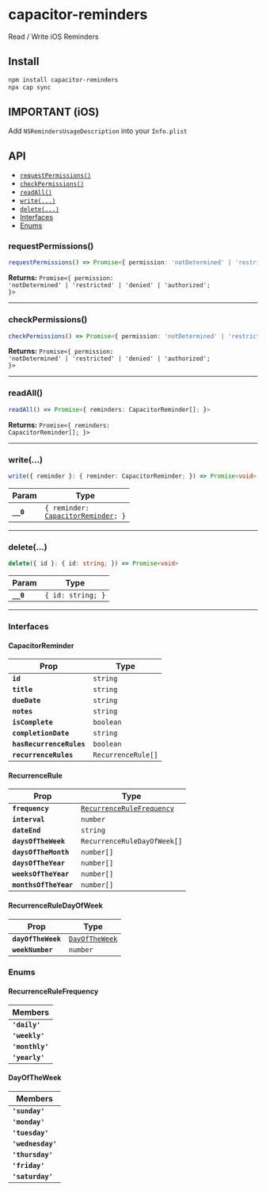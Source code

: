 # capacitor-reminders

Read / Write iOS Reminders

## Install

```bash
npm install capacitor-reminders
npx cap sync
```

## IMPORTANT (iOS)

Add `NSRemindersUsageDescription` into your `Info.plist`

## API

<docgen-index>

* [`requestPermissions()`](#requestpermissions)
* [`checkPermissions()`](#checkpermissions)
* [`readAll()`](#readall)
* [`write(...)`](#write)
* [`delete(...)`](#delete)
* [Interfaces](#interfaces)
* [Enums](#enums)

</docgen-index>

<docgen-api>
<!--Update the source file JSDoc comments and rerun docgen to update the docs below-->

### requestPermissions()

```typescript
requestPermissions() => Promise<{ permission: 'notDetermined' | 'restricted' | 'denied' | 'authorized'; }>
```

**Returns:** <code>Promise&lt;{ permission: 'notDetermined' | 'restricted' | 'denied' | 'authorized'; }&gt;</code>

--------------------


### checkPermissions()

```typescript
checkPermissions() => Promise<{ permission: 'notDetermined' | 'restricted' | 'denied' | 'authorized'; }>
```

**Returns:** <code>Promise&lt;{ permission: 'notDetermined' | 'restricted' | 'denied' | 'authorized'; }&gt;</code>

--------------------


### readAll()

```typescript
readAll() => Promise<{ reminders: CapacitorReminder[]; }>
```

**Returns:** <code>Promise&lt;{ reminders: CapacitorReminder[]; }&gt;</code>

--------------------


### write(...)

```typescript
write({ reminder }: { reminder: CapacitorReminder; }) => Promise<void>
```

| Param     | Type                                                                           |
| --------- | ------------------------------------------------------------------------------ |
| **`__0`** | <code>{ reminder: <a href="#capacitorreminder">CapacitorReminder</a>; }</code> |

--------------------


### delete(...)

```typescript
delete({ id }: { id: string; }) => Promise<void>
```

| Param     | Type                         |
| --------- | ---------------------------- |
| **`__0`** | <code>{ id: string; }</code> |

--------------------


### Interfaces


#### CapacitorReminder

| Prop                     | Type                          |
| ------------------------ | ----------------------------- |
| **`id`**                 | <code>string</code>           |
| **`title`**              | <code>string</code>           |
| **`dueDate`**            | <code>string</code>           |
| **`notes`**              | <code>string</code>           |
| **`isComplete`**         | <code>boolean</code>          |
| **`completionDate`**     | <code>string</code>           |
| **`hasRecurrenceRules`** | <code>boolean</code>          |
| **`recurrenceRules`**    | <code>RecurrenceRule[]</code> |


#### RecurrenceRule

| Prop                  | Type                                                                        |
| --------------------- | --------------------------------------------------------------------------- |
| **`frequency`**       | <code><a href="#recurrencerulefrequency">RecurrenceRuleFrequency</a></code> |
| **`interval`**        | <code>number</code>                                                         |
| **`dateEnd`**         | <code>string</code>                                                         |
| **`daysOfTheWeek`**   | <code>RecurrenceRuleDayOfWeek[]</code>                                      |
| **`daysOfTheMonth`**  | <code>number[]</code>                                                       |
| **`daysOfTheYear`**   | <code>number[]</code>                                                       |
| **`weeksOfTheYear`**  | <code>number[]</code>                                                       |
| **`monthsOfTheYear`** | <code>number[]</code>                                                       |


#### RecurrenceRuleDayOfWeek

| Prop               | Type                                                  |
| ------------------ | ----------------------------------------------------- |
| **`dayOfTheWeek`** | <code><a href="#dayoftheweek">DayOfTheWeek</a></code> |
| **`weekNumber`**   | <code>number</code>                                   |


### Enums


#### RecurrenceRuleFrequency

| Members         |
| --------------- |
| **`'daily'`**   |
| **`'weekly'`**  |
| **`'monthly'`** |
| **`'yearly'`**  |


#### DayOfTheWeek

| Members           |
| ----------------- |
| **`'sunday'`**    |
| **`'monday'`**    |
| **`'tuesday'`**   |
| **`'wednesday'`** |
| **`'thursday'`**  |
| **`'friday'`**    |
| **`'saturday'`**  |

</docgen-api>

